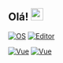 ## Olá! <img src="https://acegif.com/wp-content/gifs/globe-37.gif" width="25px"> 

[![OS](https://img.shields.io/badge/OS-Linux-informational?style=flat-square&logo=linux&logoColor=white)](https://en.wikipedia.org/wiki/Linux)
[![Editor](https://img.shields.io/badge/Editor-VSCode-blue?style=flat-square&logo=visual-studio-code&logoColor=white)](https://code.visualstudio.com/)

[![Vue](https://img.shields.io/badge/JavaScript_framework-Vue-success?style=flat-square&logo=vue.js&logoColor=white)](https://vuejs.org/)
[![Vue](https://img.shields.io/badge/JavaScript_framework-Vue-success?style=flat-square&logo=vue.js&logoColor=white)](https://vuejs.org/)

<!--
**henriques4nti4go/henriques4nti4go** is a ✨ _special_ ✨ repository because its `README.md` (this file) appears on your GitHub profile.

Here are some ideas to get you started:

- 🔭 I’m currently working on ...
- 🌱 I’m currently learning ...
- 👯 I’m looking to collaborate on ...
- 🤔 I’m looking for help with ...
- 💬 Ask me about ...
- 📫 How to reach me: ...
- 😄 Pronouns: ...
- ⚡ Fun fact: ...
-->

